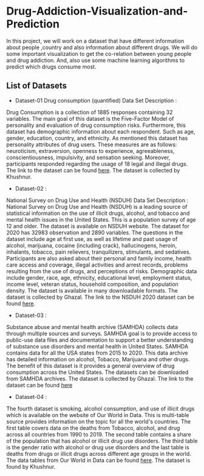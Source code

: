 # Drug-Addiction-Visualization-and-Prediction
In this project, we will work on a dataset that have different information about people ,country and also information about different drugs. We will do some important visualization to get the co-relation between young people and drug addiction. And, also use some machine learning algorithms to predict which drugs consume most.

## List of Datasets
- Dataset-01
Drug consumption (quantified) 
Data Set Description :

Drug Consumption is a collection of 1885 responses containing 32 variables. The main goal of this dataset is the Five-Factor Model of personality and evaluation of drug consumption risks. Furthermore, this dataset has demographic information about each respondent. Such as age, gender, education, country, and ethnicity. As mentioned this dataset has personality attributes of drug users. These measures are as follows: neuroticism, extraversion, openness to experience, agreeableness, conscientiousness, impulsivity, and sensation seeking. Moreover, participants responded regarding the usage of 18 legal and illegal drugs. The link to the dataset can be found [here](https://archive.ics.uci.edu/ml/datasets/Drug+consumption+%28quantified%29). The dataset is collected by Khushnur.


- Dataset-02 :

National Survey on Drug Use and Health (NSDUH) 
Data Set Description : National Survey on Drug Use and Health (NSDUH) is a leading source of statistical information on the use of illicit drugs, alcohol, and tobacco and mental health issues in the United States. This is a population survey of age 12 and older. The dataset is available on NSDUH website. The dataset for 2020 has 32983 observation and 2890 variables. The questions in the dataset include age at first use, as well as lifetime and past usage of alcohol, marijuana, cocaine (including crack), hallucinogens, heroin, inhalants, tobacco, pain relievers, tranquilizers, stimulants, and sedatives. Participants are also asked about their personal and family income, health care access and coverage, illegal activities and arrest records, problems resulting from the use of drugs, and perceptions of risks. Demographic data include gender, race, age, ethnicity, educational level, employment status, income level, veteran status, household composition, and population density. The dataset is available in many downloadable formats. The dataset is collected by Ghazal. The link to the NSDUH 2020 dataset can be found [here](https://www.datafiles.samhsa.gov/dataset/national-survey-drug-use-and-health-2020-nsduh-2020-ds0001).

- Dataset-03 :

Substance abuse and mental health archive (SAMHDA) collects data through multiple sources and surveys. SAMHDA goal is to provide access to public-use data files and documentation to support a better understanding of substance use disorders and mental health in United States. SAMHDA contains data for all the USA states from 2015 to 2020. This data archive has detailed information on alcohol, Tobacco, Marijuana and other drugs. The benefit of this dataset is it provides a general overview of drug consumption across the United States. The datasets can be downloaded from SAMHDA archives. The dataset is collected by Ghazal. The link to the dataset can be found [here](https://pdas.samhsa.gov/saes/state)


- Dataset-04 :

The fourth dataset is smoking, alcohol consumption, and use of illicit drugs which is available on the website of Our World in Data. This is multi-table source provides information on the topic for all the world's countries. The first table covers data on the deaths from Tobacco, alcohol, and drug across all countries from 1990 to 2019. The second table contains a share of the population that has alcohol or illicit drug use disorders. The third table is the gender ratio with alcohol or drug use disorders and the last table is deaths from drugs or illicit drugs across different age groups in the world. The data tables from Our World in Data can be found [here](https://ourworldindata.org/drug-use). The dataset is found by Khushnur.
 
